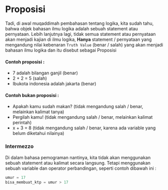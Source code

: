 # Proposisi

Tadi, di awal muqaddimah pembahasan tentang logika, kita sudah tahu, bahwa objek bahasan ilmu logika adalah sebuah statement atau pernyataan. Lebih lanjutnya lagi, tidak semua statement atau pernyataan akan menjadi kajian di ilmu logika, **Hanya** statement / pernyataan yang mengandung nilai kebenaran `Truth Value` 
(benar / salah) yang akan menjadi bahasan ilmu logika dan itu disebut sebagai Proposisi

#### Contoh proposisi :

* 7 adalah bilangan ganjil (benar)
* 2 + 2 = 5 (salah)
* Ibukota indonesia adalah jakarta (benar)

#### Contoh bukan proposisi : 

* Apakah kamu sudah makan? (tidak mengandung salah / benar, melainkan kalimat tanya)
* Pergilah kamu! (tidak mengandung salah / benar, melainkan kalimat perintah)
* x + 3 = 8  (tidak mengandung salah / benar, karena ada variable yang belum diketahui nilainya)


### Intermezzo

Di dalam bahasa pemograman nantinya, kita tidak akan menggunakan sebuah statement atau kalimat secara langsung. Tetapi menggunakan sebuah variable dan operator perbandingan, seperti contoh dibawah ini : 

```python
umur = 17
bisa_membuat_ktp = umur > 17
```



